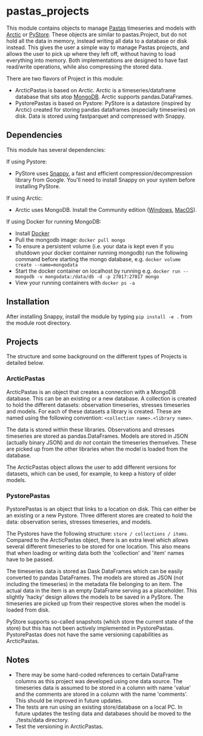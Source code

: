 # pastas_projects

This module contains objects to manage [Pastas](https://pastas.readthedocs.io/en/latest/) timeseries and models with [Arctic](https://arctic.readthedocs.io/en/latest/) or [PyStore](https://github.com/ranaroussi/pystore). These objects are similar to pastas.Project, but do not hold all the data in memory, instead writing all data to a database or disk instead. This gives the user a simple way to manage Pastas projects, and allows the user to pick up where they left off, without having to load everything into memory. Both implementations are designed to have fast read/write operations, while also compressing the stored data.

There are two flavors of Project in this module:
- ArcticPastas is based on Arctic. Arctic is a timeseries/dataframe database that sits atop [MongoDB](https://www.mongodb.com). Arctic supports pandas.DataFrames.
- PystorePastas is based on Pystore: PyStore is a datastore (inspired by Arctic) created for storing pandas dataframes (especially timeseries) on disk. Data is stored using fastparquet and compressed with Snappy.

## Dependencies
This module has several dependencies:

If using Pystore:
- PyStore uses [Snappy](http://google.github.io/snappy/), a fast and efficient compression/decompression library from Google. You'll need to install Snappy on your system before installing PyStore.

If using Arctic:
- Arctic uses MongoDB. Install the Community edition ([Windows](https://fastdl.mongodb.org/win32/mongodb-win32-x86_64-2012plus-4.2.1-signed.msi), [MacOS](https://fastdl.mongodb.org/osx/mongodb-macos-x86_64-4.2.1.tgz)).

If using Docker for running MongoDB:
- Install [Docker](https://www.docker.com/products/docker-desktop)
- Pull the mongodb image: `docker pull mongo`
- To ensure a persistent volume (i.e. your data is kept even if you shutdown your docker container running mongodb) run the following command before starting the mongo database, e.g. `docker volume create --name=mongodata`
- Start the docker container on localhost by running e.g. `docker run --mongodb -v mongodata:/data/db -d -p 27017:27017 mongo`
- View your running containers with `docker ps -a`

## Installation
After installing Snappy, install the module by typing `pip install -e .` from the module root directory.

## Projects

The structure and some background on the different types of Projects is detailed below.

### ArcticPastas
ArcticPastas is an object that creates a connection with a MongoDB database. This can be an existing or a new database. A collection is created to hold the different datasets: observation timeseries, stresses timeseries and models. For each of these datasets a library is created. These are named using the following convention: `<collection name>.<library name>`.

The data is stored within these libraries. Observations and stresses timeseries are stored as pandas.DataFrames. Models are stored in JSON (actually binary JSON) and *do not* contain the timeseries themselves. These are picked up from the other libraries when the model is loaded from the database.

The ArcticPastas object allows the user to add different versions for datasets, which can be used, for example, to keep a history of older models.

### PystorePastas
PystorePastas is an object that links to a location on disk. This can either be an existing or a new Pystore. Three different stores are created to hold the data:
observation series, stresses timeseries, and models.

The Pystores have the following structure: `store / collections / items`. Compared to the ArcticPastas object, there is an extra level which allows several different timeseries to be stored for one location. This also means that when loading or writing data both the 'collection' and 'item' names have to be passed.

The timeseries data is stored as Dask DataFrames which can be easily converted to pandas DataFrames. The models are stored as JSON (not including the timeseries) in the metadata file belonging to an item. The actual data in the item is an empty DataFrame serving as a placeholder. This slightly 'hacky' design allows the models to be saved in a PyStore. The timeseries are picked up from their respective stores when the model is loaded from disk.

PyStore supports so-called snapshots (which store the current state of the store) but this has not been actively implemented in PystorePastas. PystorePastas does not have the same versioning capabilities as ArcticPastas.

## Notes
- There may be some hard-coded references to certain DataFrame columns as this project was developed using one data source. The timeseries data is assumed to be stored in a column with name 'value' and the comments are stored in a column with the name 'comments'. This should be improved in future updates.
- The tests are run using an existing store/database on a local PC. In future updates the testing data and databases should be moved to the ./tests/data directory.
- Test the versioning in ArcticPastas.
